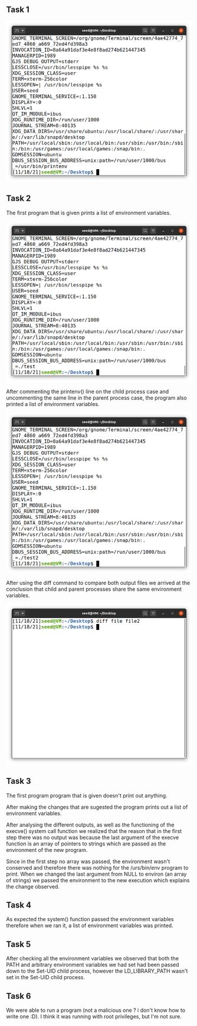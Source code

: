 ## Task 1

<img src="./screenshots/logbook3-task1.png">

## Task 2

The first program that is given prints a list of environment variables.

<img src="./screenshots/logbook3-task2-1.png">

After commenting the printenv() line on the child process case and uncommenting the same line in the parent process case, the program also printed a list of environment variables.

<img src="./screenshots/logbook3-task2-2.png">

After using the diff command to compare both output files we arrived at the conclusion that child and parent processes share the same environment variables.

<img src="./screenshots/logbook3-task2-3.png">

## Task 3

The first program program that is given doesn't print out anything.

After making the changes that are sugested the program prints out a list of environment variables.

After analysing the different outputs, as well as the functioning of the execve() system call function we realized that the reason that in the first step there was no output was because the last argument of the execve function is an array of pointers to strings which are passed as the environment of the new program.

Since in the first step no array was passed, the environment wasn't conserved and therefore there was nothing for the /urs/bin/env program to print. When we changed the last argument from NULL to environ (an array of strings) we passed the environment to the new execution which explains the change observed.

## Task 4

As expected the system() function passed the environment variables therefore when we ran it, a list of environment variables was printed.

## Task 5

After checking all the environment variables we observed that both the PATH and arbitrary environment variables we had set had been passed down to the Set-UID child process, however the LD_LIBRARY_PATH wasn't set in the Set-UID child process.

## Task 6

We were able to run a program (not a malicious one ? i don't know how to write one :D). I think it was running with root privileges, but I'm not sure.
